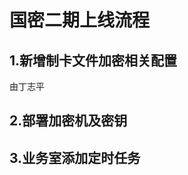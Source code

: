 <!--
 * @Date: 2022-08-26 14:59:08
 * @LastEditors: hpli
 * @LastEditTime: 2022-08-26 16:02:17
 * @FilePath: \学习笔记\.dist\国密二期流程.md
 * @Author: hpli
 * @Description: file content
-->
# 国密二期上线流程
## 1.新增制卡文件加密相关配置
  由丁志平
## 2.部署加密机及密钥
## 3.业务室添加定时任务